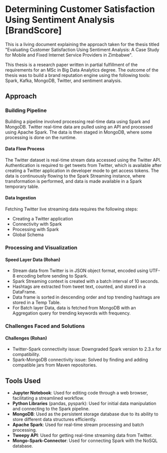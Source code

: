 # Determining Customer Satisfaction Using Sentiment Analysis [BrandScore]

This is a living document explaining the approach taken for the thesis titled "Evaluating Customer Satisfaction Using Sentiment Analysis: A Case Study for Mobile and Fixed Internet Service Providers in Zimbabwe". 

This thesis is a research paper written in partial fulfillment of the requirements for an MSc in Big Data Analytics degree. The outcome of the thesis was to build a brand reputation engine using the following tools: Spark, Kafka, MongoDB, Twitter, and sentiment analysis.

## Approach

### Building Pipeline

Building a pipeline involved processing real-time data using Spark and MongoDB. Twitter real-time data are pulled using an API and processed using Apache Spark. The data is then staged in MongoDB, where some processing is done on the runtime.

#### Data Flow Process

The Twitter dataset is real-time stream data accessed using the Twitter API. Authentication is required to get tweets from Twitter, which is available after creating a Twitter application in developer mode to get access tokens. The data is continuously flowing to the Spark Streaming instance, where transformation is performed, and data is made available in a Spark temporary table. 

#### Data Ingestion

Fetching Twitter live streaming data requires the following steps:
- Creating a Twitter application
- Connectivity with Spark
- Processing with Spark
- Global Schema

### Processing and Visualization

#### Speed Layer Data (Rohan)

- Stream data from Twitter is in JSON object format, encoded using UTF-8 encoding before sending to Spark. 
- Spark Streaming context is created with a batch interval of 10 seconds. 
- Hashtags are extracted from tweet text, counted, and stored in a DataFrame.
- Data frame is sorted in descending order and top trending hashtags are stored in a Temp Table.
- For Batch layer Data, data is fetched from MongoDB with an Aggregation query for trending keywords with frequency.

### Challenges Faced and Solutions

#### Challenges (Rohan)
- Twitter-Spark connectivity issue: Downgraded Spark version to 2.3.x for compatibility.
- Spark-MongoDB connectivity issue: Solved by finding and adding compatible jars from Maven repositories.

## Tools Used

- **Jupyter Notebook**: Used for editing code through a web browser, facilitating a streamlined workflow.
- **Python Libraries** (pandas, pyspark): Used for initial data manipulation and connecting to the Spark pipeline.
- **MongoDB**: Used as the persistent storage database due to its ability to store different data structures efficiently.
- **Apache Spark**: Used for real-time stream processing and batch processing.
- **Tweepy API**: Used for getting real-time streaming data from Twitter.
- **Mongo-Spark-Connector**: Used for connecting Spark with the NoSQL database.
